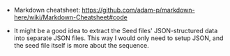 - Markdown cheatsheet: https://github.com/adam-p/markdown-here/wiki/Markdown-Cheatsheet#code

- It might be a good idea to extract the Seed files' JSON-structured data into separate JSON files.  This way I would only need to setup JSON, and the seed file itself is more about the sequence.

